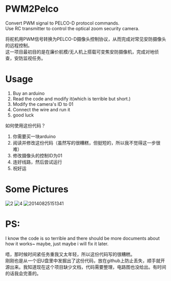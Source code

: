 # PWM2Pelco
Convert PWM signal to PELCO-D protocol commands.  
Use RC transmitter to control the optical zoom security camera.

将舵机用PWM信号转换为PELCO-D摄像头控制协议，从而完成对常见安防摄像头的远程控制。  
这一项目最初目的是在廉价航模/无人机上搭载可变焦安防摄像机，完成对地侦查，安防监视任务。  

# Usage
1. Buy an arduino
2. Read the code and modify it(which is terrible but short.)
3. Modify the camera's ID to 01
4. Connect the wire and run it
5. good luck

如何使用这份代码？

1. 你需要买一块arduino
2. 阅读并修改这份代码（虽然写的很糟糕，但挺短的，所以我不觉得这一步很难）
3. 修改摄像头的控制ID为01
4. 连好线路，然后尝试运行
5. 祝好运

# Some Pictures
![2](https://cloud.githubusercontent.com/assets/6072743/12490555/2c317de4-c0b1-11e5-8fae-888ed0f2a467.jpg)
![4](https://cloud.githubusercontent.com/assets/6072743/12490556/2c60e1ec-c0b1-11e5-8c3d-42e709d14d9f.jpg)
![20140825151341](https://cloud.githubusercontent.com/assets/6072743/12490355/16b15a76-c0b0-11e5-9bfc-7a164d8cbbf3.jpg)

# PS:
I know the code is so terrible and  there should be more documents about how it works~ maybe, just maybe i will fix it later.   

唔，那时候时间紧任务重我又太年轻，所以这份代码写的很糟糕。  
刚刚也是从一个旧U盘里中发掘出了这份代码，放在github上防止丢失，顺手就开源出来。我知道现在这个项目缺少文档，代码需要整理，电路图也没给出。有时间的话我会完善的。
